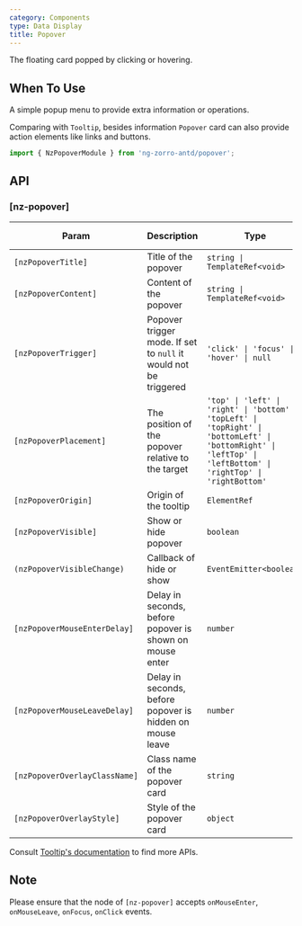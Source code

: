 ```yaml
---
category: Components
type: Data Display
title: Popover
---
```


The floating card popped by clicking or hovering.

## When To Use

A simple popup menu to provide extra information or operations.

Comparing with `Tooltip`, besides information `Popover` card can also provide action elements like links and buttons.

```ts
import { NzPopoverModule } from 'ng-zorro-antd/popover';
```

## API

### [nz-popover]

| Param | Description | Type | Default value |
| ----- | ----------- | ---- | ------------- |
| `[nzPopoverTitle]` | Title of the popover | `string \| TemplateRef<void>` | - |
| `[nzPopoverContent]` | Content of the popover | `string \| TemplateRef<void>` | - |
| `[nzPopoverTrigger]` | Popover trigger mode. If set to `null` it would not be triggered | `'click' \| 'focus' \| 'hover' \| null` | `'hover'` |
| `[nzPopoverPlacement]` | The position of the popover relative to the target | `'top' \| 'left' \| 'right' \| 'bottom' \| 'topLeft' \| 'topRight' \| 'bottomLeft' \| 'bottomRight' \| 'leftTop' \| 'leftBottom' \| 'rightTop' \| 'rightBottom'` | `'top'` |
| `[nzPopoverOrigin]` | Origin of the tooltip | `ElementRef` | - |
| `[nzPopoverVisible]` | Show or hide popover | `boolean` | `false` |
| `(nzPopoverVisibleChange)` | Callback of hide or show | `EventEmitter<boolean>` | - |
| `[nzPopoverMouseEnterDelay]` | Delay in seconds, before popover is shown on mouse enter | `number` | `0.15` |
| `[nzPopoverMouseLeaveDelay]` | Delay in seconds, before popover is hidden on mouse leave | `number` | `0.1` |
| `[nzPopoverOverlayClassName]` | Class name of the popover card | `string` | - |
| `[nzPopoverOverlayStyle]` | Style of the popover card | `object` | - |
Consult [Tooltip's documentation](/components/tooltip/en#api) to find more APIs.

## Note

Please ensure that the node of `[nz-popover]` accepts `onMouseEnter`, `onMouseLeave`, `onFocus`, `onClick` events.
